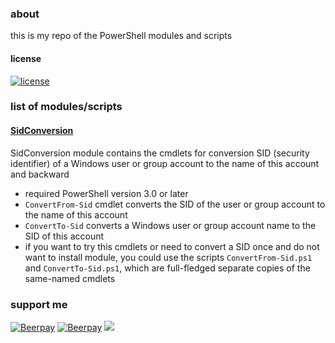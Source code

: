 ### about
this is my repo of the PowerShell modules and scripts

#### license  
[![license](https://img.shields.io/github/license/almaceleste/powershell.svg?longCache=true)](https://github.com/almaceleste/powershell/blob/master/LICENSE)

<!-- #### wiki -->

### list of modules/scripts
#### [SidConversion](https://github.com/almaceleste/sidconversion)
SidConversion module contains the cmdlets for conversion SID (security identifier) of a Windows user or group account to the name of this account and backward
* required PowerShell version 3.0 or later
* `ConvertFrom-Sid` cmdlet converts the SID of the user or group account to the name of this account
* `ConvertTo-Sid` converts a Windows user or group account name to the SID of this account
* if you want to try this cmdlets or need to convert a SID once and do not want to install module, you could use the scripts `ConvertFrom-Sid.ps1` and `ConvertTo-Sid.ps1`, which are full-fledged separate copies of the same-named cmdlets

### support me
[![Beerpay](https://beerpay.io/almaceleste/powershell/badge.svg?style=beer-square)](https://beerpay.io/almaceleste/powershell) [![Beerpay](https://beerpay.io/almaceleste/powershell/make-wish.svg?style=flat-square)](https://beerpay.io/almaceleste/powershell?focus=wish)
[![](https://img.shields.io/badge/Paypal-donate_me-blue.svg?longCache=true&logo=paypal)](https://www.paypal.me/almaceleste "paypal | donate me") 
